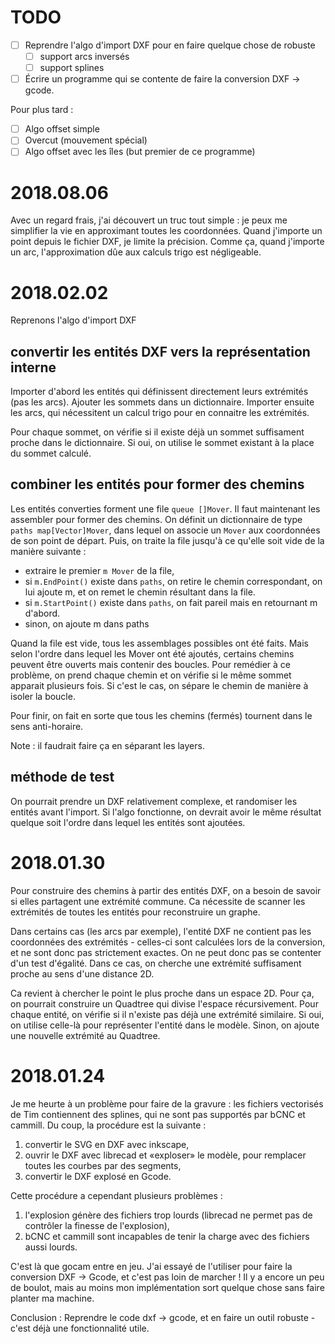 # TODO

- [ ] Reprendre l'algo d'import DXF pour en faire quelque chose de robuste
    - [ ] support arcs inversés
    - [ ] support splines
- [ ] Écrire un programme qui se contente de faire la conversion DXF -> gcode.

Pour plus tard :

- [ ] Algo offset simple
- [ ] Overcut (mouvement spécial)
- [ ] Algo offset avec les îles (but premier de ce programme)

# 2018.08.06

Avec un regard frais, j'ai découvert un truc tout simple : je peux me
simplifier la vie en approximant toutes les coordonnées. Quand j'importe un
point depuis le fichier DXF, je limite la précision. Comme ça, quand j'importe
un arc, l'approximation dûe aux calculs trigo est négligeable.

# 2018.02.02

Reprenons l'algo d'import DXF

## convertir les entités DXF vers la représentation interne

Importer d'abord les entités qui définissent directement leurs extrémités (pas
les arcs). Ajouter les sommets dans un dictionnaire. Importer ensuite les arcs,
qui nécessitent un calcul trigo pour en connaitre les extrémités.

Pour chaque sommet, on vérifie si il existe déjà un sommet suffisament proche
dans le dictionnaire. Si oui, on utilise le sommet existant à la place du
sommet calculé.

## combiner les entités pour former des chemins

Les entités converties forment une file `queue []Mover`. Il faut maintenant
les assembler pour former des chemins. On définit un dictionnaire de type
`paths map[Vector]Mover`, dans lequel on associe un `Mover` aux coordonnées de son
point de départ. Puis, on traite la file jusqu'à ce qu'elle soit vide de la
manière suivante :

- extraire le premier `m Mover` de la file,
- si `m.EndPoint()` existe dans `paths`, on retire le chemin correspondant, on
  lui ajoute m, et on remet le chemin résultant dans la file.
- si `m.StartPoint()` existe dans `paths`, on fait pareil mais en retournant m
  d'abord.
- sinon, on ajoute m dans paths

Quand la file est vide, tous les assemblages possibles ont été faits. Mais
selon l'ordre dans lequel les Mover ont été ajoutés, certains chemins peuvent
être ouverts mais contenir des boucles. Pour remédier à ce problème, on prend
chaque chemin et on vérifie si le même sommet apparait plusieurs fois. Si c'est
le cas, on sépare le chemin de manière à isoler la boucle.

Pour finir, on fait en sorte que tous les chemins (fermés) tournent dans le
sens anti-horaire.

Note : il faudrait faire ça en séparant les layers.

## méthode de test

On pourrait prendre un DXF relativement complexe, et randomiser les entités
avant l'import. Si l'algo fonctionne, on devrait avoir le même résultat quelque
soit l'ordre dans lequel les entités sont ajoutées.

# 2018.01.30

Pour construire des chemins à partir des entités DXF, on a besoin de savoir si
elles partagent une extrémité commune. Ca nécessite de scanner les extrémités
de toutes les entités pour reconstruire un graphe.

Dans certains cas (les arcs par exemple), l'entité DXF ne contient pas les
coordonnées des extrémités - celles-ci sont calculées lors de la conversion, et
ne sont donc pas strictement exactes. On ne peut donc pas se contenter d'un
test d'égalité. Dans ce cas, on cherche une extrémité suffisament proche au
sens d'une distance 2D.

Ca revient à chercher le point le plus proche dans un espace 2D. Pour ça, on
pourrait construire un Quadtree qui divise l'espace récursivement. Pour chaque
entité, on vérifie si il n'existe pas déjà une extrémité similaire. Si oui, on
utilise celle-là pour représenter l'entité dans le modèle. Sinon, on ajoute une
nouvelle extrémité au Quadtree.

# 2018.01.24

Je me heurte à un problème pour faire de la gravure : les fichiers vectorisés
de Tim contiennent des splines, qui ne sont pas supportés par bCNC et cammill.
Du coup, la procédure est la suivante :

1. convertir le SVG en DXF avec inkscape,
2. ouvrir le DXF avec librecad et «exploser» le modèle, pour remplacer toutes
   les courbes par des segments,
3. convertir le DXF explosé en Gcode.

Cette procédure a cependant plusieurs problèmes :

1. l'explosion génère des fichiers trop lourds (librecad ne permet pas de
   contrôler la finesse de l'explosion),
2. bCNC et cammill sont incapables de tenir la charge avec des fichiers aussi
   lourds.

C'est là que gocam entre en jeu. J'ai essayé de l'utiliser pour faire la
conversion DXF -> Gcode, et c'est pas loin de marcher ! Il y a encore un peu de
boulot, mais au moins mon implémentation sort quelque chose sans faire planter
ma machine.

Conclusion : Reprendre le code dxf -> gcode, et en faire un outil robuste -
c'est déjà une fonctionnalité utile.
